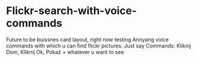 # Flickr-search-with-voice-commands
Future to be buissnes card layout, right now testing Annyang voice commands with which u can find flickr pictures.
Just say Commands:
Kliknij Dom,
Kliknij Ok,
Pokaż + whatever u want to see
